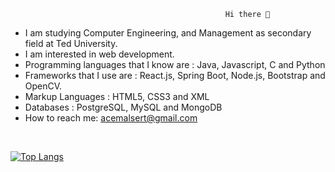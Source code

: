                                                     Hi there 👋
- I am studying Computer Engineering, and Management as secondary field at Ted University. 
- I am interested in web development.
- Programming languages that I know are : Java, Javascript, C and Python 
- Frameworks that I use are : React.js, Spring Boot, Node.js, Bootstrap and OpenCV. 
- Markup Languages : HTML5, CSS3 and XML
- Databases : PostgreSQL, MySQL and MongoDB
- How to reach me: acemalsert@gmail.com

<br>

[![Top Langs](https://github-readme-stats.vercel.app/api/top-langs/?username=acemalsert&layout=compact&langs_count=6)](https://github.com/anuraghazra/github-readme-stats)


